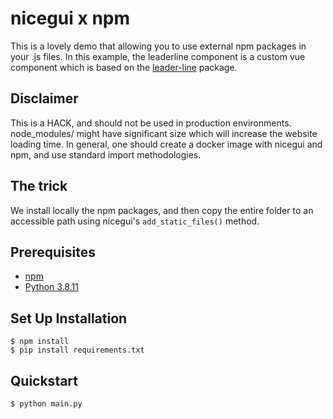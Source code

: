# nicegui x npm

This is a lovely demo that allowing you to use external npm 
packages in your .js files.
In this example, the leaderline component is a custom vue component
which is based on the [leader-line](https://www.npmjs.com/package/leader-line) package.

## Disclaimer

This is a HACK, and should not be used in production environments. node_modules/ might have significant size
which will increase the website loading time.
In general, one should create a docker image with nicegui and npm, and use standard import methodologies.

## The trick
We install locally the npm packages, and then copy the entire folder to an accessible path using
nicegui's `add_static_files()` method.


## Prerequisites
* [npm](https://npmjs.com)
* [Python 3.8.11](https://www.python.org/downloads/release/python-3811/)

## Set Up Installation

    $ npm install
    $ pip install requirements.txt
    

## Quickstart


    $ python main.py
